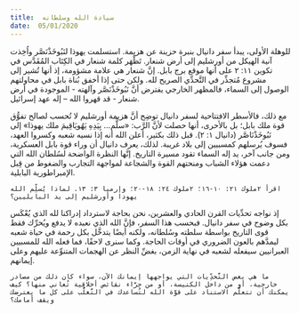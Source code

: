 ```yaml
---
title:  سيادة الله وسلطانه
date:  05/01/2020
---
```


للوهلة الأولى، يبدأ سفر دانيال بنبرة حزينة عن هزيمة. استسلمت يهوذا لنَبُوخَذْنَصَّر واُخِذت آنية الهيكل من أورشليم إلى أرض شنعار. تَظْهَر كلمة شنعار في الكِتَاب المُقَدَّس في تكوين ١١: ٢ على أنها موقع برج بابل. إنَّ شنعار هي علامة مشؤومة، إذ أنها تُشير إلى مشروع مُتجذِّر في التَّحدِّي الصريح لله. ولكن حتى إذا أخفق بُناة بابل في محاولتهم الوصول إلى السماء، فالمظهر الخارجي يفترض أنَّ نَبُوخَذْنَصَّر وآلهته - الموجودة في أرض شنعار - قد قهروا الله – إله عهد إسرائيل.

مع ذلك، فالأسطر الافتتاحية لسفر دانيال توضِح أنَّ هزيمة أورشليم لا تُحسب لصالح تفوُّق قوة ملك بابل؛ بل بالأحرى، أنها حصلت لأنَّ الرَّب: «سلَّم… بِيَدِهِ يَهُويَاقِيمَ ملك يهوذا» إلى نَبُوخَذْنَاصَّر (دانيال ١: ٢). قبل ذلك بكثير، أعلن الله أنه إذا نسيه شعبه وكسروا العهد، فسوف يُرسلهم كمسبيين إلى بلاد غريبة. لذلك، يعرف دانيال أن وراء قوة بابل العسكرية، ومن جانب آخر، يد إله السماء تقود مسيرة التاريخ. إنَّها النظرة الواضحة لسُلطان الله التي دعمت هؤلاء الشباب ومنحتهم القوة والشجاعة لمواجهة التجارب والضغوط من قِبل الإمبراطورية البابلية.

`اقرأ ٢ملوك ٢١: ١٠-١٦؛ ٢ملوك ٢٤: ١٨-٢٠؛ وإرميا ٣: ١٣. لماذا يُسلِّم الله يهوذا وأورشليم إلى يد البابليين؟`

إذ نواجه تحدِّيات القرن الحادي والعشرين، نحن بحاجة لاسترداد إدراكنا لله الذي يُعْكَس بكل وضوح في سفر دانيال. فبحسب هذا السفر، فإنَّ الله الذي نعبده لا يدفع ويُحرِّك فقط قوى التاريخ بواسطة سلطته وسُلطانه، ولكنه أيضًا يتدخَّل بكل رحمة في حياة شعبه ليمدَّهم بالعون الضروري في أوقات الحاجة. وكما سنرى لاحقًا، فما فعله الله للمسبيين العبرانيين سيفعله لشعبه في نهاية الزمن، بغضِّ النظر عن الهجمات المتنوِّعة عليهم وعلى إيمانهم.

`ما هي بعض التَّحدِّيات التي يواجهها إيمانك الآن، سواء كان ذلك من مصادر خارجية، أو من داخل الكنيسة، أو من جرَّاء نقائص أخلاقية تُعاني منها؟ كيف يمكنك أن تتعلَّم الاستناد على قوَّة الله لتُساعدك في التَّغلُّب على كل ما يعترضك ويقف أمامك؟`